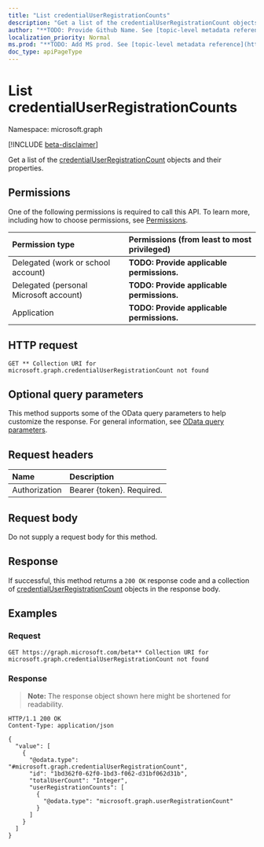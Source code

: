 ```yaml
---
title: "List credentialUserRegistrationCounts"
description: "Get a list of the credentialUserRegistrationCount objects and their properties."
author: "**TODO: Provide Github Name. See [topic-level metadata reference](https://msgo.azurewebsites.net/add/document/guidelines/metadata.html#topic-level-metadata)**"
localization_priority: Normal
ms.prod: "**TODO: Add MS prod. See [topic-level metadata reference](https://msgo.azurewebsites.net/add/document/guidelines/metadata.html#topic-level-metadata)**"
doc_type: apiPageType
---
```


# List credentialUserRegistrationCounts
Namespace: microsoft.graph

[!INCLUDE [beta-disclaimer](../../includes/beta-disclaimer.md)]

Get a list of the [credentialUserRegistrationCount](../resources/credentialuserregistrationcount.md) objects and their properties.

## Permissions
One of the following permissions is required to call this API. To learn more, including how to choose permissions, see [Permissions](/graph/permissions-reference).

|Permission type|Permissions (from least to most privileged)|
|:---|:---|
|Delegated (work or school account)|**TODO: Provide applicable permissions.**|
|Delegated (personal Microsoft account)|**TODO: Provide applicable permissions.**|
|Application|**TODO: Provide applicable permissions.**|

## HTTP request

<!-- {
  "blockType": "ignored"
}
-->
``` http
GET ** Collection URI for microsoft.graph.credentialUserRegistrationCount not found
```

## Optional query parameters
This method supports some of the OData query parameters to help customize the response. For general information, see [OData query parameters](/graph/query-parameters).

## Request headers
|Name|Description|
|:---|:---|
|Authorization|Bearer {token}. Required.|

## Request body
Do not supply a request body for this method.

## Response

If successful, this method returns a `200 OK` response code and a collection of [credentialUserRegistrationCount](../resources/credentialuserregistrationcount.md) objects in the response body.

## Examples

### Request
<!-- {
  "blockType": "request",
  "name": "list_credentialuserregistrationcount"
}
-->
``` http
GET https://graph.microsoft.com/beta** Collection URI for microsoft.graph.credentialUserRegistrationCount not found
```


### Response
>**Note:** The response object shown here might be shortened for readability.
<!-- {
  "blockType": "response",
  "truncated": true,
  "@odata.type": "Collection(microsoft.graph.credentialUserRegistrationCount)"
}
-->
``` http
HTTP/1.1 200 OK
Content-Type: application/json

{
  "value": [
    {
      "@odata.type": "#microsoft.graph.credentialUserRegistrationCount",
      "id": "1bd362f0-62f0-1bd3-f062-d31bf062d31b",
      "totalUserCount": "Integer",
      "userRegistrationCounts": [
        {
          "@odata.type": "microsoft.graph.userRegistrationCount"
        }
      ]
    }
  ]
}
```

